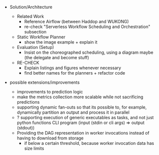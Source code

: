 - Solution/Architecture
    - Related Work
        - Reference Airflow (between Haddop and WUKONG)
        - re-check "Serverless Workflow Scheduling and Orchestration" subsection
    - Static Workflow Planner
        - show the image example + explain it
    - Evaluation (Setup)
        - Insist on the choreographed scheduling, using a diagram maybe (the delegate and become stuff)
    - RE-CHECK
        - Explain listings and figures whenever necessary
        - find better names for the planners + refactor code


- possible extensions/improvements
    - improvements to prediction logic
    - make the metrics collection more scalable while not sacrificing predictions
    - supporting dynamic fan-outs
        so that its possible to, for example, dynamically partition an output and process it in parallel
    - ? supporting execution of generic executables as tasks, and not just python functions
        CLI program (input (stdin or cli args) => output (stdout))
    - Providing the DAG representation in worker invocations instead of having to download from storage
        - if below a certain threshold, because worker invocation data has size limits